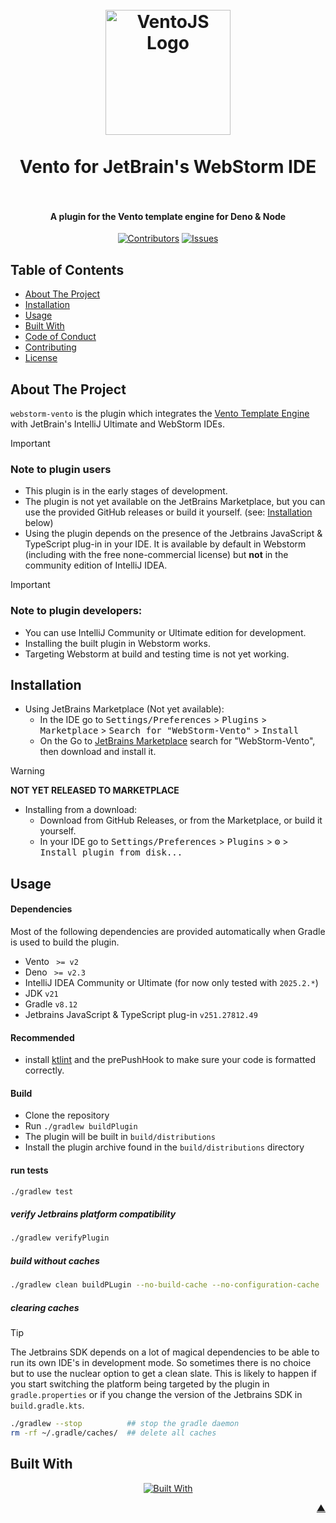 <div id="readme-top"></div>

<h1 align="center">
  <br />
    <a href="https://vento.js.org/">
      <img src="https://github.com/ventojs/vscode-vento/blob/main/icon.svg" alt="VentoJS Logo" width="200">
    </a>
  <br /><br />
  Vento for JetBrain's WebStorm IDE
  <br /><br />
</h1>

<h4 align="center">A plugin for the Vento template engine for Deno & Node</h4>
<div align="center">

[![Contributors][contributors_shield_url]][contributors_url]
[![Issues][issues_shield_url]][issues_url]
</div>

## Table of Contents

- [About The Project](#about-the-project)
- [Installation](#installation)
- [Usage](#usage)
- [Built With](#built-with)
- [Code of Conduct][code_of_conduct_url]
- [Contributing][contributing_url]
- [License][license_url]

## About The Project

`webstorm-vento` is the plugin which integrates the [Vento Template Engine](https://vento.js.org/) with JetBrain's
IntelliJ Ultimate and WebStorm IDEs.

> [!IMPORTANT]
> ### Note to plugin users
>
> * This plugin is in the early stages of development.
> * The plugin is not yet available on the JetBrains Marketplace, but you can use the provided GitHub releases or build
    it yourself. (see: [Installation](#installation) below)
> * Using the plugin depends on the presence of the Jetbrains JavaScript & TypeScript plug-in in your IDE. It is
    available by default in Webstorm (including with the free none-commercial license) but **not** in the community
    edition of IntelliJ IDEA.

> [!IMPORTANT]
> ### Note to plugin developers:
>
> * You can use IntelliJ Community or Ultimate edition for development.
> * Installing the built plugin in Webstorm works.
> * Targeting Webstorm at build and testing time is not yet working.

## Installation

* Using JetBrains Marketplace (Not yet available):
    * In the IDE go to <kbd>Settings/Preferences</kbd> > <kbd>Plugins</kbd> > <kbd>
      Marketplace</kbd> > <kbd>Search for "WebStorm-Vento"</kbd> > <kbd>Install</kbd>
    * On the Go to [JetBrains Marketplace](https://plugins.jetbrains.com/) search for "WebStorm-Vento", then download
      and
      install it.

> [!WARNING]
> **NOT YET RELEASED TO MARKETPLACE**

* Installing from a download:
    * Download from GitHub Releases, or from the Marketplace, or build it yourself.
    * In your IDE go to <kbd>Settings/Preferences</kbd> > <kbd>Plugins</kbd> > <kbd>⚙️</kbd> > <kbd>Install plugin from
      disk...</kbd>

## Usage

#### Dependencies

Most of the following dependencies are provided automatically when Gradle is used to build the plugin.

* Vento <code> >= v2</code>
* Deno <code> >= v2.3</code>
* IntelliJ IDEA Community or Ultimate (for now only tested with <code>2025.2.*</code>)
* JDK <code>v21</code>
* Gradle <code>v8.12</code>
* Jetbrains JavaScript & TypeScript plug-in <code>v251.27812.49</code>

#### Recommended

* install [ktlint](https://pinterest.github.io/ktlint/latest/install/setup/) and the prePushHook to make sure your code
  is formatted correctly.

#### Build

* Clone the repository
* Run `./gradlew buildPlugin`
* The plugin will be built in `build/distributions`
* Install the plugin archive found in the `build/distributions` directory

#### run tests

```bash
./gradlew test
```

##### verify Jetbrains platform compatibility

```bash
./gradlew verifyPlugin
```

##### build without caches

```bash
./gradlew clean buildPLugin --no-build-cache --no-configuration-cache
```

##### clearing caches

> [!TIP]
> The Jetbrains SDK depends on a lot of magical dependencies to be able to run its own IDE's in development mode. So
> sometimes there is no choice but to use the nuclear option to get a clean slate. This is likely to happen if you start
> switching the platform being targeted by the plugin in `gradle.properties` or if you change the version of the
> Jetbrains
> SDK in `build.gradle.kts`.

```bash
./gradlew --stop          ## stop the gradle daemon
rm -rf ~/.gradle/caches/  ## delete all caches
```

## Built With

<div align="center">

[![Built With][built_with_shield_url]][built_with_url]
</div>

<p align="right"><a href="#readme-top">▲</a></p>

[built_with_shield_url]: https://skillicons.dev/icons?i=kotlin,gradle,github,githubactions

[built_with_url]: https://skillicons.dev

[code_of_conduct_url]: https://github.com/ventojs/webstorm-vento?tab=coc-ov-file

[contributing_url]: https://github.com/ventojs/webstorm-vento/blob/main/CONTRIBUTING.md

[contributors_shield_url]: https://img.shields.io/github/contributors/ventojs/webstorm-vento?style=for-the-badge&color=blue

[contributors_url]: https://github.com/ventojs/webstorm-vento/graphs/contributors

[deps_shield_url]: https://deps.rs/repo/github/ventojs/webstorm-vento/status.svg?style=for-the-badge

[deps_url]: https://deps.rs/repo/github/ventojs/webstorm-vento

[issues_shield_url]: https://img.shields.io/github/issues/ventojs/webstorm-vento?style=for-the-badge&color=yellow

[issues_url]: https://github.com/ventojs/webstorm-vento/issues

[license_url]: https://github.com/ventojs/webstorm-vento?tab=AGPL-3.0-1-ov-file

[roadmap_shield_url]: https://img.shields.io/badge/Roadmap-Click%20Me!-purple.svg?style=for-the-badge

[roadmap_url]: https://github.com/orgs/ventojs/projects/4

[template]: https://github.com/JetBrains/intellij-platform-plugin-template

[docs:plugin-description]: https://plugins.jetbrains.com/docs/intellij/plugin-user-experience.html#plugin-description-and-presentation
